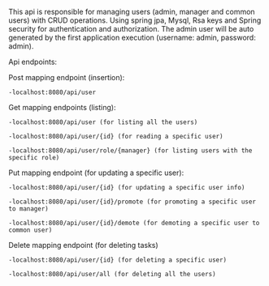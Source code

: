 This api is responsible for managing users (admin, manager and common users) with CRUD operations.
Using spring jpa, Mysql, Rsa keys and Spring security for authentication and authorization.
The admin user will be auto generated by the first application execution (username: admin, password: admin).

Api endpoints:

Post mapping endpoint (insertion):

    -localhost:8080/api/user

Get mapping endpoints (listing):

    -localhost:8080/api/user (for listing all the users)

    -localhost:8080/api/user/{id} (for reading a specific user)

    -localhost:8080/api/user/role/{manager} (for listing users with the specific role)

Put mapping endpoint (for updating a specific user):

    -localhost:8080/api/user/{id} (for updating a specific user info)

    -localhost:8080/api/user/{id}/promote (for promoting a specific user to manager)

    -localhost:8080/api/user/{id}/demote (for demoting a specific user to common user)

Delete mapping endpoint (for deleting tasks)

    -localhost:8080/api/user/{id} (for deleting a specific user)
    
    -localhost:8080/api/user/all (for deleting all the users)